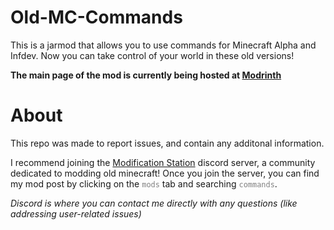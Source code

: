 # Old-MC-Commands

This is a jarmod that allows you to use commands for Minecraft Alpha and Infdev. Now you can take control of your world in these old versions!

**The main page of the mod is currently being hosted at [Modrinth](https://modrinth.com/project/playercommands-(old-mc))**

# About

This repo was made to report issues, and contain any additonal information.

I recommend joining the [Modification Station](https://discord.gg/8Qky5XY) discord server, a community dedicated to modding old minecraft! Once you join the server, you can find my mod post by clicking on the <code style="color : gray">mods</code> tab and searching <code style="color : gray">commands</code>. 

*Discord is where you can contact me directly with any questions (like addressing user-related issues)*
